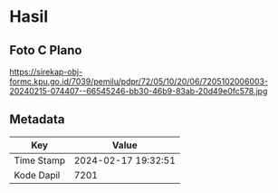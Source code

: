 # Hasil

## Foto C Plano

https://sirekap-obj-formc.kpu.go.id/7039/pemilu/pdpr/72/05/10/20/06/7205102006003-20240215-074407--66545246-bb30-46b9-83ab-20d49e0fc578.jpg


## Metadata

| Key        | Value               |
| ---------- | ------------------- |
| Time Stamp | 2024-02-17 19:32:51 |
| Kode Dapil | 7201                |



